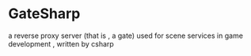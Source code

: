 # GateSharp
a reverse proxy server (that is , a gate) used for scene services in game development , written by csharp
